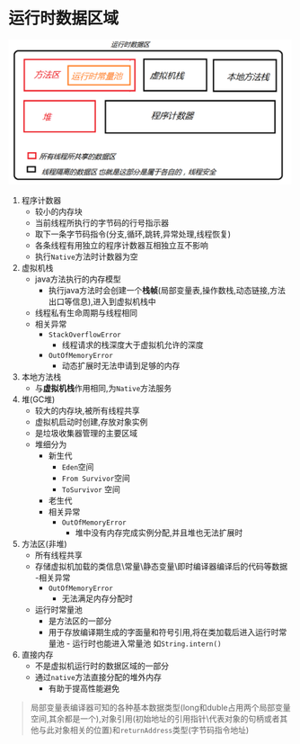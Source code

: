 # 运行时数据区域

![运行时数据区](assets/2019-04-17-14-41-21.png)

1. 程序计数器
    - 较小的内存块
    - 当前线程所执行的字节码的行号指示器
    - 取下一条字节码指令(分支,循环,跳转,异常处理,线程恢复)
    - 各条线程有用独立的程序计数器互相独立互不影响
    - 执行`Native`方法时计数器为空
2. 虚拟机栈
    - java方法执行的内存模型
       - 执行java方法时会创建一个**栈帧**(局部变量表,操作数栈,动态链接,方法出口等信息),进入到虚拟机栈中
    - 线程私有生命周期与线程相同
    - 相关异常
      - `StackOverflowError`
        - 线程请求的栈深度大于虚拟机允许的深度
      - `OutOfMemoryError`
        - 动态扩展时无法申请到足够的内存
3. 本地方法栈
    - 与**虚拟机栈**作用相同,为`Native`方法服务
4. 堆(GC堆)
   - 较大的内存块,被所有线程共享
   - 虚拟机启动时创建,存放对象实例
   - 是垃圾收集器管理的主要区域
   - 堆细分为
     - 新生代
       - `Eden`空间
       - `From Survivor`空间
       - `ToSurvivor` 空间
     - 老生代
     - 相关异常
       - `OutOfMemoryError`
         - 堆中没有内存完成实例分配,并且堆也无法扩展时
5. 方法区(非堆)
   - 所有线程共享
   - 存储虚拟机加载的类信息\常量\静态变量\即时编译器编译后的代码等数据
   -相关异常
      - `OutOfMemoryError`
        - 无法满足内存分配时
   - 运行时常量池
      - 是方法区的一部分
      - 用于存放编译期生成的字面量和符号引用,将在类加载后进入运行时常量池
            - 运行时也能进入常量池 如`String.intern()`
6. 直接内存
   - 不是虚拟机运行时的数据区域的一部分  
   - 通过`native`方法直接分配的堆外内存
     - 有助于提高性能避免

> 局部变量表编译器可知的各种基本数据类型(long和duble占用两个局部变量空间,其余都是一个),对象引用(初始地址的引用指针\代表对象的句柄或者其他与此对象相关的位置)和`returnAddress`类型(字节码指令地址)
